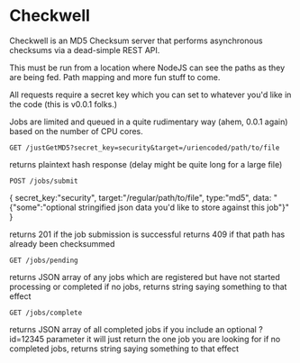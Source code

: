 # Checkwell
Checkwell is an MD5 Checksum server that performs asynchronous checksums via a dead-simple REST API.

This must be run from a location where NodeJS can see the paths as they are being fed. Path mapping and more fun stuff to come.

All requests require a secret key which you can set to whatever you'd like in the code (this is v0.0.1 folks.)

Jobs are limited and queued in a quite rudimentary way (ahem, 0.0.1 again) based on the number of CPU cores.

`GET
/justGetMD5?secret_key=security&target=/uriencoded/path/to/file`

returns plaintext hash response (delay might be quite long for a large file)

`POST
/jobs/submit`

{ secret_key:"security", 
target:"/regular/path/to/file", 
type:"md5", 
data: "{\"some\":\"optional stringified json data you'd like to store against this job\"}"
}

returns 201 if the job submission is successful
returns 409 if that path has already been checksummed

`GET
/jobs/pending`

returns JSON array of any jobs which are registered but have not started processing or completed
if no jobs, returns string saying something to that effect

`GET
/jobs/complete`

returns JSON array of all completed jobs
if you include an optional ?id=12345 parameter it will just return the one job you are looking for
if no completed jobs, returns string saying something to that effect


